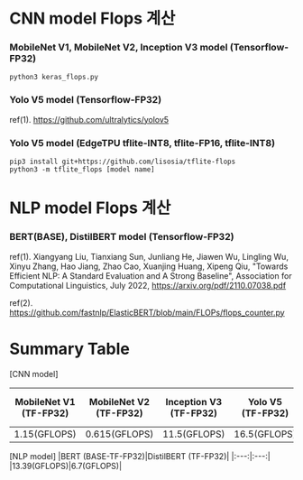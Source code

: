 # CNN model Flops 계산

### MobileNet V1, MobileNet V2, Inception V3 model (Tensorflow-FP32)
    python3 keras_flops.py


### Yolo V5 model (Tensorflow-FP32)
ref(1). https://github.com/ultralytics/yolov5


### Yolo V5 model (EdgeTPU tflite-INT8, tflite-FP16, tflite-INT8)
    pip3 install git+https://github.com/lisosia/tflite-flops
    python3 -m tflite_flops [model name]


# NLP model Flops 계산

### BERT(BASE), DistilBERT model (Tensorflow-FP32)
ref(1). Xiangyang Liu, Tianxiang Sun, Junliang He, Jiawen Wu, Lingling Wu, Xinyu Zhang, Hao Jiang, Zhao Cao, Xuanjing Huang, Xipeng Qiu, "Towards Efficient NLP: A Standard Evaluation and A Strong Baseline", Association for Computational Linguistics, July 2022, https://arxiv.org/pdf/2110.07038.pdf

ref(2). https://github.com/fastnlp/ElasticBERT/blob/main/FLOPs/flops_counter.py


# Summary Table

[CNN model]

|MobileNet V1 (TF-FP32)|MobileNet V2 (TF-FP32)|Inception V3 (TF-FP32)|Yolo V5 </br> (TF-FP32)|Yolo V5 </br> (EdgeTPU-tflite-INT8)|Yolo V5 </br> (tflite-FP16)|Yolo V5 </br> (tflite-INT8)|
|:---:|:---:|:---:|:---:|:---:|:---:|:---:|
|1.15(GFLOPS)|0.615(GFLOPS)|11.5(GFLOPS)|16.5(GFLOPS)|5.9(GFLOPS)|16.4(GFLOPS)|16.4(GFLOPS)|

[NLP model]
|BERT (BASE-TF-FP32)|DistilBERT (TF-FP32)|
|:---:|:---:|
|13.39(GFLOPS)|6.7(GFLOPS)|
